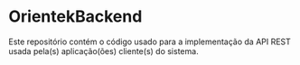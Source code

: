 # OrientekBackend

Este repositório contém o código usado para a implementação da API REST usada pela(s) aplicação(ões) cliente(s) do sistema.
